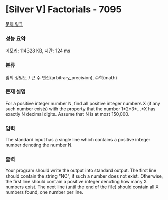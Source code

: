 # [Silver V] Factorials - 7095 

[문제 링크](https://www.acmicpc.net/problem/7095) 

### 성능 요약

메모리: 114328 KB, 시간: 124 ms

### 분류

임의 정밀도 / 큰 수 연산(arbitrary_precision), 수학(math)

### 문제 설명

<p>For a positive integer number N, find all positive integer numbers X (if any such number exists) with the property that the number 1*2*3*...*X has exactly N decimal digits. Assume that N is at most 150,000.</p>

### 입력 

 <p>The standard input has a single line which contains a positive integer number denoting the number N.</p>

### 출력 

 <p>Your program should write the output into standard output. The first line should contain the string "NO", if such a number does not exist. Otherwise, the first line should contain a positive integer denoting how many X numbers exist. The next line (until the end of the file) should contain all X numbers found, one number per line.</p>

